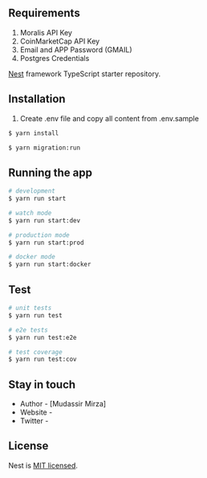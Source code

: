 ## Requirements
1. Moralis API Key
2. CoinMarketCap API Key
3. Email and APP Password (GMAIL)
4. Postgres Credentials


[Nest](https://github.com/nestjs/nest) framework TypeScript starter repository.

## Installation

1. Create .env file and copy all content from .env.sample

```bash
$ yarn install
```

```bash
$ yarn migration:run
```

## Running the app

```bash
# development
$ yarn run start

# watch mode
$ yarn run start:dev

# production mode
$ yarn run start:prod

# docker mode
$ yarn run start:docker
```

## Test

```bash
# unit tests
$ yarn run test

# e2e tests
$ yarn run test:e2e

# test coverage
$ yarn run test:cov
```

## Stay in touch

- Author - [Mudassir Mirza]
- Website -
- Twitter -

## License

Nest is [MIT licensed](LICENSE).
